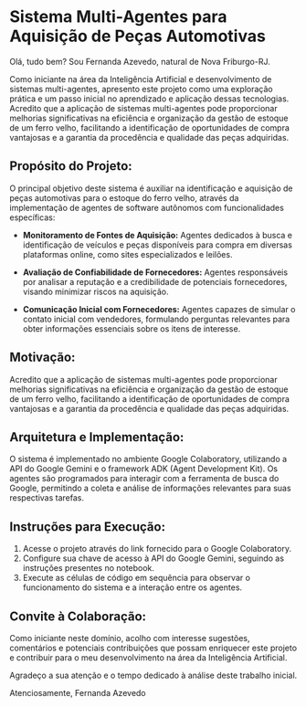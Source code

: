 # Sistema Multi-Agentes para Aquisição de Peças Automotivas 


Olá, tudo bem? Sou Fernanda Azevedo, natural de Nova Friburgo-RJ.

Como iniciante na área da Inteligência Artificial e desenvolvimento de sistemas multi-agentes, apresento este projeto como uma exploração prática e um passo inicial no aprendizado e aplicação dessas tecnologias. Acredito que a aplicação de sistemas multi-agentes pode proporcionar melhorias significativas na eficiência e organização da gestão de estoque de um ferro velho, facilitando a identificação de oportunidades de compra vantajosas e a garantia da procedência e qualidade das peças adquiridas.

## Propósito do Projeto:

O principal objetivo deste sistema é auxiliar na identificação e aquisição de peças automotivas para o estoque do ferro velho, através da implementação de agentes de software autônomos com funcionalidades específicas:

- **Monitoramento de Fontes de Aquisição:** Agentes dedicados à busca e identificação de veículos e peças disponíveis para compra em diversas plataformas online, como sites especializados e leilões.

- **Avaliação de Confiabilidade de Fornecedores:** Agentes responsáveis por analisar a reputação e a credibilidade de potenciais fornecedores, visando minimizar riscos na aquisição.

- **Comunicação Inicial com Fornecedores:** Agentes capazes de simular o contato inicial com vendedores, formulando perguntas relevantes para obter informações essenciais sobre os itens de interesse.

## Motivação:

Acredito que a aplicação de sistemas multi-agentes pode proporcionar melhorias significativas na eficiência e organização da gestão de estoque de um ferro velho, facilitando a identificação de oportunidades de compra vantajosas e a garantia da procedência e qualidade das peças adquiridas.

## Arquitetura e Implementação:

O sistema é implementado no ambiente Google Colaboratory, utilizando a API do Google Gemini e o framework ADK (Agent Development Kit). Os agentes são programados para interagir com a ferramenta de busca do Google, permitindo a coleta e análise de informações relevantes para suas respectivas tarefas.

## Instruções para Execução:

1.  Acesse o projeto através do link fornecido para o Google Colaboratory.
2.  Configure sua chave de acesso à API do Google Gemini, seguindo as instruções presentes no notebook.
3.  Execute as células de código em sequência para observar o funcionamento do sistema e a interação entre os agentes.

## Convite à Colaboração:

Como iniciante neste domínio, acolho com interesse sugestões, comentários e potenciais contribuições que possam enriquecer este projeto e contribuir para o meu desenvolvimento na área da Inteligência Artificial.


Agradeço a sua atenção e o tempo dedicado à análise deste trabalho inicial.


Atenciosamente,
Fernanda Azevedo
